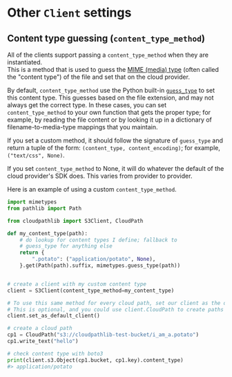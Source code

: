 # Other `Client` settings

## Content type guessing (`content_type_method`)

All of the clients support passing a `content_type_method` when they are instantiated.  
This is a method that is used to guess the [MIME (media) type](https://en.wikipedia.org/wiki/Media_type)
(often called the "content type") of the file and set that on the cloud provider.

By default, `content_type_method` use the Python built-in 
[`guess_type`](https://docs.python.org/3/library/mimetypes.html#mimetypes.guess_type)
to set this content type. This guesses based on the file extension, and may not always get the correct type.
In these cases, you can set `content_type_method` to your own function that gets the proper type; for example, by 
reading the file content or by looking it up in a dictionary of filename-to-media-type mappings that you maintain.

If you set a custom method, it should follow the signature of `guess_type` and return a tuple of the form: 
`(content_type, content_encoding)`; for example, `("text/css", None)`.

If you set `content_type_method` to None, it will do whatever the default of the cloud provider's SDK does. This
varies from provider to provider.

Here is an example of using a custom `content_type_method`.

```python
import mimetypes
from pathlib import Path

from cloudpathlib import S3Client, CloudPath

def my_content_type(path):
    # do lookup for content types I define; fallback to
    # guess_type for anything else
    return {
        ".potato": ("application/potato", None),
    }.get(Path(path).suffix, mimetypes.guess_type(path))


# create a client with my custom content type
client = S3Client(content_type_method=my_content_type)

# To use this same method for every cloud path, set our client as the default.
# This is optional, and you could use client.CloudPath to create paths instead.
client.set_as_default_client()

# create a cloud path
cp1 = CloudPath("s3://cloudpathlib-test-bucket/i_am_a.potato")
cp1.write_text("hello")

# check content type with boto3
print(client.s3.Object(cp1.bucket, cp1.key).content_type)
#> application/potato
```
